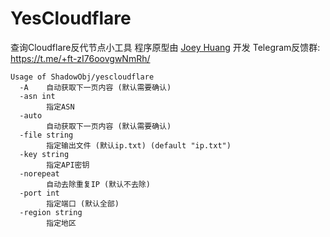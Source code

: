 # YesCloudflare

查询Cloudflare反代节点小工具
程序原型由 [Joey Huang](https://t.me/Joeyblog/) 开发
Telegram反馈群: https://t.me/+ft-zI76oovgwNmRh/

```
Usage of ShadowObj/yescloudflare
  -A    自动获取下一页内容 (默认需要确认)
  -asn int
        指定ASN
  -auto
        自动获取下一页内容 (默认需要确认)
  -file string
        指定输出文件 (默认ip.txt) (default "ip.txt")
  -key string
        指定API密钥
  -norepeat
        自动去除重复IP (默认不去除)
  -port int
        指定端口 (默认全部)
  -region string
        指定地区
```